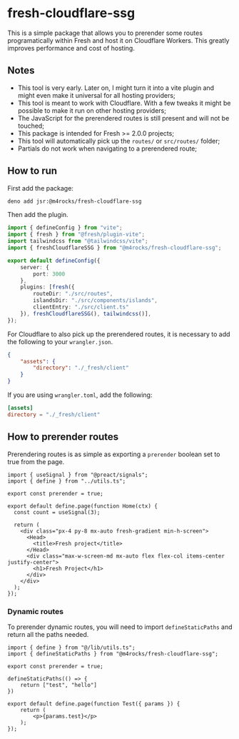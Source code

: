 # fresh-cloudflare-ssg

This is a simple package that allows you to prerender some routes programatically within
Fresh and host it on Cloudflare Workers. This greatly improves performance and cost of hosting.

## Notes
* This tool is very early. Later on, I might turn it into a vite plugin and might even make it universal for all hosting providers;
* This tool is meant to work with Cloudflare. With a few tweaks it might be possible to make it run on other hosting providers;
* The JavaScript for the prerendered routes is still present and will not be touched;
* This package is intended for Fresh >= 2.0.0 projects;
* This tool will automatically pick up the `routes/` or `src/routes/` folder;
* Partials do not work when navigating to a prerendered route;

## How to run

First add the package:
```bash
deno add jsr:@m4rocks/fresh-cloudflare-ssg
```

Then add the plugin.
```ts
import { defineConfig } from "vite";
import { fresh } from "@fresh/plugin-vite";
import tailwindcss from "@tailwindcss/vite";
import { freshCloudflareSSG } from "@m4rocks/fresh-cloudflare-ssg";

export default defineConfig({
	server: {
		port: 3000
	},
	plugins: [fresh({
		routeDir: "./src/routes",
		islandsDir: "./src/components/islands",
		clientEntry: "./src/client.ts"
	}), freshCloudflareSSG(), tailwindcss()],
});
```

For Cloudflare to also pick up the prerendered routes, it is necessary to add the following to your `wrangler.json`.
```json
{
	"assets": {
		"directory": "./_fresh/client"
	}
}
```

If you are using `wrangler.toml`, add the following:
```toml
[assets]
directory = "./_fresh/client"
```

## How to prerender routes

Prerendering routes is as simple as exporting a `prerender` boolean set to true from the page.

```tsx
import { useSignal } from "@preact/signals";
import { define } from "../utils.ts";

export const prerender = true;

export default define.page(function Home(ctx) {
  const count = useSignal(3);

  return (
    <div class="px-4 py-8 mx-auto fresh-gradient min-h-screen">
      <Head>
        <title>Fresh project</title>
      </Head>
      <div class="max-w-screen-md mx-auto flex flex-col items-center justify-center">
        <h1>Fresh Project</h1>
      </div>
    </div>
  );
});
```

### Dynamic routes

To prerender dynamic routes, you will need to import `defineStaticPaths` and return all the paths needed.

```tsx
import { define } from "@/lib/utils.ts";
import { defineStaticPaths } from "@m4rocks/fresh-cloudflare-ssg";

export const prerender = true;

defineStaticPaths(() => {
	return ["test", "hello"]
})

export default define.page(function Test({ params }) {
	return (
		<p>{params.test}</p>
	);
});
```
